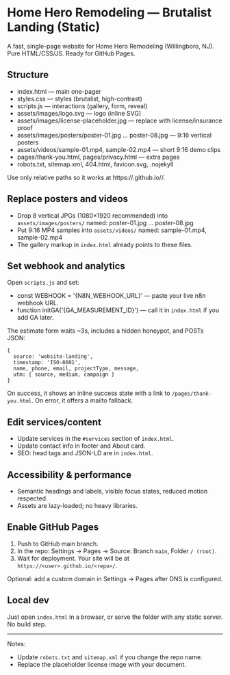 # Home Hero Remodeling — Brutalist Landing (Static)

A fast, single-page website for Home Hero Remodeling (Willingboro, NJ). Pure HTML/CSS/JS. Ready for GitHub Pages.

## Structure

- index.html — main one-pager
- styles.css — styles (brutalist, high-contrast)
- scripts.js — interactions (gallery, form, reveal)
- assets/images/logo.svg — logo (inline SVG)
- assets/images/license-placeholder.jpg — replace with license/insurance proof
- assets/images/posters/poster-01.jpg … poster-08.jpg — 9:16 vertical posters
- assets/videos/sample-01.mp4, sample-02.mp4 — short 9:16 demo clips
- pages/thank-you.html, pages/privacy.html — extra pages
- robots.txt, sitemap.xml, 404.html, favicon.svg, .nojekyll

Use only relative paths so it works at https://<user>.github.io/<repo>/.

## Replace posters and videos

- Drop 8 vertical JPGs (1080×1920 recommended) into `assets/images/posters/` named:
  poster-01.jpg … poster-08.jpg
- Put 9:16 MP4 samples into `assets/videos/` named:
  sample-01.mp4, sample-02.mp4
- The gallery markup in `index.html` already points to these files.

## Set webhook and analytics

Open `scripts.js` and set:

- const WEBHOOK = '{N8N_WEBHOOK_URL}' — paste your live n8n webhook URL.
- function initGA('{GA_MEASUREMENT_ID}') — call it in `index.html` if you add GA later.

The estimate form waits ~3s, includes a hidden honeypot, and POSTs JSON:

```
{
  source: 'website-landing',
  timestamp: 'ISO-8601',
  name, phone, email, projectType, message,
  utm: { source, medium, campaign }
}
```

On success, it shows an inline success state with a link to `/pages/thank-you.html`. On error, it offers a mailto fallback.

## Edit services/content

- Update services in the `#services` section of `index.html`.
- Update contact info in footer and About card.
- SEO: head tags and JSON-LD are in `index.html`.

## Accessibility & performance

- Semantic headings and labels, visible focus states, reduced motion respected.
- Assets are lazy-loaded; no heavy libraries.

## Enable GitHub Pages

1. Push to GitHub main branch.
2. In the repo: Settings → Pages → Source: Branch `main`, Folder `/ (root)`.
3. Wait for deployment. Your site will be at `https://<user>.github.io/<repo>/`.

Optional: add a custom domain in Settings → Pages after DNS is configured.

## Local dev

Just open `index.html` in a browser, or serve the folder with any static server. No build step.

---

Notes:
- Update `robots.txt` and `sitemap.xml` if you change the repo name.
- Replace the placeholder license image with your document.
